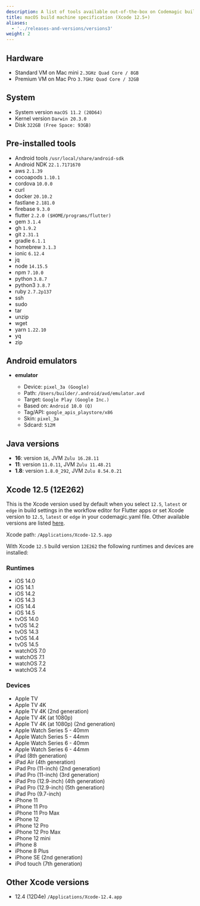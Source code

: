```yaml
---
description: A list of tools available out-of-the-box on Codemagic build machines.
title: macOS build machine specification (Xcode 12.5+)
aliases:
  - '../releases-and-versions/versions3'
weight: 2
---
```


## Hardware

- Standard VM on Mac mini `2.3GHz Quad Core / 8GB`
- Premium VM on Mac Pro `3.7GHz Quad Core / 32GB`

## System

- System version `macOS 11.2 (20D64)`
- Kernel version `Darwin 20.3.0`
- Disk `322GB (Free Space: 93GB)`

## Pre-installed tools

- Android tools `/usr/local/share/android-sdk`
- Android NDK `22.1.7171670`
- aws `2.1.39`
- cocoapods `1.10.1`
- cordova `10.0.0`
- curl
- docker `20.10.2`
- fastlane `2.181.0`
- firebase `9.3.0`
- flutter `2.2.0 ($HOME/programs/flutter)`
- gem `3.1.4`
- gh `1.9.2`
- git `2.31.1`
- gradle `6.1.1`
- homebrew `3.1.3`
- ionic `6.12.4`
- jq
- node `14.15.5`
- npm `7.10.0`
- python `3.8.7`
- python3 `3.8.7`
- ruby `2.7.2p137`
- ssh
- sudo
- tar
- unzip
- wget
- yarn `1.22.10`
- yq
- zip

## Android emulators

- **emulator**

    - Device: `pixel_3a (Google)`
    - Path: `/Users/builder/.android/avd/emulator.avd`
    - Target: `Google Play (Google Inc.)`
    - Based on: `Android 10.0 (Q)`
    - Tag/API: `google_apis_playstore/x86`
    - Skin: `pixel_3a`
    - Sdcard: `512M`

## Java versions

- **16**: version `16`, JVM `Zulu 16.28.11`
- **11**: version `11.0.11`, JVM `Zulu 11.48.21`
- **1.8**: version `1.8.0_292`, JVM `Zulu 8.54.0.21`

## Xcode 12.5 (12E262)

This is the Xcode version used by default when you select `12.5`, `latest` or `edge` in build settings in the workflow 
editor for Flutter apps or set Xcode version to `12.5`, `latest` or `edge` in your codemagic.yaml file. 
Other available versions are listed [here](#other-xcode-versions).

Xcode path: `/Applications/Xcode-12.5.app`

With Xcode `12.5` build version `12E262` the following runtimes and devices are installed:

### Runtimes

- iOS 14.0
- iOS 14.1
- iOS 14.2
- iOS 14.3
- iOS 14.4
- iOS 14.5
- tvOS 14.0
- tvOS 14.2
- tvOS 14.3
- tvOS 14.4
- tvOS 14.5
- watchOS 7.0
- watchOS 7.1
- watchOS 7.2
- watchOS 7.4

### Devices

- Apple TV
- Apple TV 4K
- Apple TV 4K (2nd generation)
- Apple TV 4K (at 1080p)
- Apple TV 4K (at 1080p) (2nd generation)
- Apple Watch Series 5 - 40mm
- Apple Watch Series 5 - 44mm
- Apple Watch Series 6 - 40mm
- Apple Watch Series 6 - 44mm
- iPad (8th generation)
- iPad Air (4th generation)
- iPad Pro (11-inch) (2nd generation)
- iPad Pro (11-inch) (3rd generation)
- iPad Pro (12.9-inch) (4th generation)
- iPad Pro (12.9-inch) (5th generation)
- iPad Pro (9.7-inch)
- iPhone 11
- iPhone 11 Pro
- iPhone 11 Pro Max
- iPhone 12
- iPhone 12 Pro
- iPhone 12 Pro Max
- iPhone 12 mini
- iPhone 8
- iPhone 8 Plus
- iPhone SE (2nd generation)
- iPod touch (7th generation)

## Other Xcode versions

- 12.4 (12D4e) `/Applications/Xcode-12.4.app`
